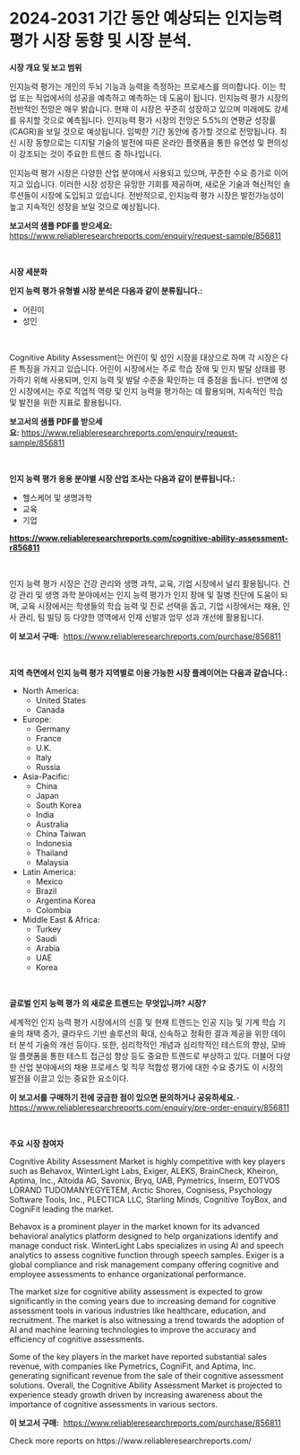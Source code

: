 <p><h1>2024-2031 기간 동안 예상되는 인지능력 평가 시장 동향 및 시장 분석.</h1></p><p><strong>시장 개요 및 보고 범위</strong></p>
<p><p>인지능력 평가는 개인의 두뇌 기능과 능력을 측정하는 프로세스를 의미합니다. 이는 학업 또는 직업에서의 성공을 예측하고 예측하는 데 도움이 됩니다. 인지능력 평가 시장의 전반적인 전망은 매우 밝습니다. 현재 이 시장은 꾸준히 성장하고 있으며 미래에도 강세를 유지할 것으로 예측됩니다.  인지능력 평가 시장의 전망은 5.5%의 연평균 성장률(CAGR)을 보일 것으로 예상됩니다.   임박한 기간 동안에 증가할 것으로 전망됩니다. 최신 시장 동향으로는 디지털 기술의 발전에 따른 온라인 플랫폼을 통한 유연성 및 편의성이 강조되는 것이 주요한 트렌드 중 하나입니다.</p><p>인지능력 평가 시장은 다양한 산업 분야에서 사용되고 있으며, 꾸준한 수요 증가로 이어지고 있습니다. 이러한 시장 성장은 유망한 기회를 제공하며, 새로운 기술과 혁신적인 솔루션들이 시장에 도입되고 있습니다. 전반적으로, 인지능력 평가 시장은 발전가능성이 높고 지속적인 성장을 보일 것으로 예상됩니다.</p></p>
<p><strong>보고서의 샘플 PDF를 받으세요:</strong> <a href="https://www.reliableresearchreports.com/enquiry/request-sample/856811">https://www.reliableresearchreports.com/enquiry/request-sample/856811</a></p>
<p>&nbsp;</p>
<p><strong>시장 세분화</strong></p>
<p><strong>인지 능력 평가 유형별 시장 분석은 다음과 같이 분류됩니다.:</strong></p>
<p><ul><li>어린이</li><li>성인</li></ul></p>
<p>&nbsp;</p>
<p><p>Cognitive Ability Assessment는 어린이 및 성인 시장을 대상으로 하며 각 시장은 다른 특징을 가지고 있습니다. 어린이 시장에서는 주로 학습 장애 및 인지 발달 상태를 평가하기 위해 사용되며, 인지 능력 및 발달 수준을 확인하는 데 중점을 둡니다. 반면에 성인 시장에서는 주로 직업적 역량 및 인지 능력을 평가하는 데 활용되며, 지속적인 학습 및 발전을 위한 지표로 활용됩니다.</p></p>
<p><strong>보고서의 샘플 PDF를 받으세요:</strong>&nbsp;<a href="https://www.reliableresearchreports.com/enquiry/request-sample/856811">https://www.reliableresearchreports.com/enquiry/request-sample/856811</a></p>
<p>&nbsp;</p>
<p><strong> 인지 능력 평가 응용 분야별 시장 산업 조사는 다음과 같이 분류됩니다.:</strong></p>
<p><ul><li>헬스케어 및 생명과학</li><li>교육</li><li>기업</li></ul></p>
<p><strong><a href="https://www.reliableresearchreports.com/cognitive-ability-assessment-r856811">https://www.reliableresearchreports.com/cognitive-ability-assessment-r856811</a></strong></p>
<p>&nbsp;</p>
<p><p>인지 능력 평가 시장은 건강 관리와 생명 과학, 교육, 기업 시장에서 널리 활용됩니다. 건강 관리 및 생명 과학 분야에서는 인지 능력 평가가 인지 장애 및 질병 진단에 도움이 되며, 교육 시장에서는 학생들의 학습 능력 및 진로 선택을 돕고, 기업 시장에서는 채용, 인사 관리, 팀 빌딩 등 다양한 영역에서 인재 선발과 업무 성과 개선에 활용됩니다.</p></p>
<p><strong>이 보고서 구매:</strong>&nbsp; <a href="https://www.reliableresearchreports.com/purchase/856811">https://www.reliableresearchreports.com/purchase/856811</a></p>
<p>&nbsp;</p>
<p><strong>지역 측면에서 인지 능력 평가 지역별로 이용 가능한 시장 플레이어는 다음과 같습니다.:</strong></p>
<p><ul>
    <li>
        North America:
        <ul>
            <li>United States</li>
            <li>Canada</li>
        </ul>
    </li>
    <li>
        Europe:
        <ul>
            <li>Germany</li>
            <li>France</li>
            <li>U.K.</li>
            <li>Italy</li>
            <li>Russia</li>
        </ul>
    </li>
    <li>
        Asia-Pacific:
        <ul>
            <li>China</li>
            <li>Japan</li>
            <li>South Korea</li>
            <li>India</li>
            <li>Australia</li>
            <li>China Taiwan</li>
            <li>Indonesia</li>
            <li>Thailand</li>
            <li>Malaysia</li>
        </ul>
    </li>
    <li>
        Latin America:
        <ul>
            <li>Mexico</li>
            <li>Brazil</li>
            <li>Argentina Korea</li>
            <li>Colombia</li>
        </ul>
    </li>
    <li>
        Middle East & Africa:
        <ul>
            <li>Turkey</li>
            <li>Saudi</li>
            <li>Arabia</li>
            <li>UAE</li>
            <li>Korea</li>
        </ul>
    </li>
    </ul></p>
<p>&nbsp;</p>
<p><strong>글로벌 인지 능력 평가 의 새로운 트렌드는 무엇입니까? 시장?</strong></p>
<p><p>세계적인 인지 능력 평가 시장에서의 신흥 및 현재 트렌드는 인공 지능 및 기계 학습 기술의 채택 증가, 클라우드 기반 솔루션의 확대, 신속하고 정확한 결과 제공을 위한 데이터 분석 기술의 개선 등이다. 또한, 심리학적인 개념과 심리학적인 테스트의 향상, 모바일 플랫폼을 통한 테스트 접근성 향상 등도 중요한 트렌드로 부상하고 있다. 더불어 다양한 산업 분야에서의 채용 프로세스 및 직무 적합성 평가에 대한 수요 증가도 이 시장의 발전을 이끌고 있는 중요한 요소이다.</p></p>
<p><strong>이 보고서를 구매하기 전에 궁금한 점이 있으면 문의하거나 공유하세요.</strong>- <a href="https://www.reliableresearchreports.com/enquiry/pre-order-enquiry/856811">https://www.reliableresearchreports.com/enquiry/pre-order-enquiry/856811</a></p>
<p>&nbsp;</p>
<p><strong>주요 시장 참여자</strong></p>
<p><p>Cognitive Ability Assessment Market is highly competitive with key players such as Behavox, WinterLight Labs, Exiger, ALEKS, BrainCheck, Kheiron, Aptima, Inc., Altoida AG, Savonix, Bryq, UAB, Pymetrics, Inserm, EOTVOS LORAND TUDOMANYEGYETEM, Arctic Shores, Cognisess, Psychology Software Tools, Inc., PLECTICA LLC, Starling Minds, Cognitive ToyBox, and CogniFit leading the market.</p><p>Behavox is a prominent player in the market known for its advanced behavioral analytics platform designed to help organizations identify and manage conduct risk. WinterLight Labs specializes in using AI and speech analytics to assess cognitive function through speech samples. Exiger is a global compliance and risk management company offering cognitive and employee assessments to enhance organizational performance.</p><p>The market size for cognitive ability assessment is expected to grow significantly in the coming years due to increasing demand for cognitive assessment tools in various industries like healthcare, education, and recruitment. The market is also witnessing a trend towards the adoption of AI and machine learning technologies to improve the accuracy and efficiency of cognitive assessments.</p><p>Some of the key players in the market have reported substantial sales revenue, with companies like Pymetrics, CogniFit, and Aptima, Inc. generating significant revenue from the sale of their cognitive assessment solutions. Overall, the Cognitive Ability Assessment Market is projected to experience steady growth driven by increasing awareness about the importance of cognitive assessments in various sectors.</p></p>
<p><strong>이 보고서 구매:</strong>&nbsp;&nbsp;<a href="https://www.reliableresearchreports.com/purchase/856811">https://www.reliableresearchreports.com/purchase/856811</a></p>
<p>Check more reports on https://www.reliableresearchreports.com/</p>